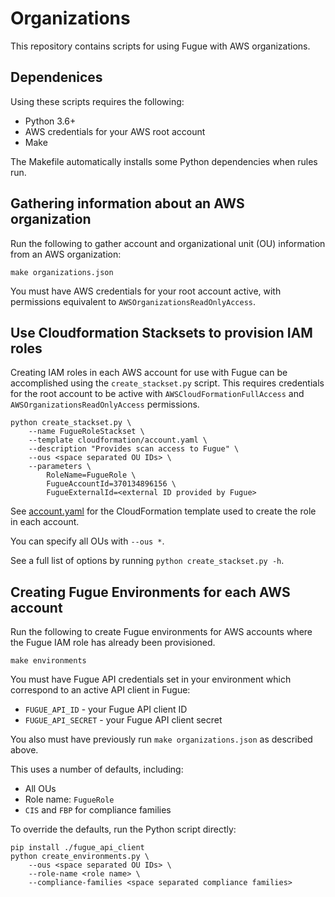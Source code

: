 # Organizations

This repository contains scripts for using Fugue with AWS organizations.

## Dependenices

Using these scripts requires the following:

 * Python 3.6+
 * AWS credentials for your AWS root account
 * Make

The Makefile automatically installs some Python dependencies when rules run.

## Gathering information about an AWS organization

Run the following to gather account and organizational unit (OU) information
from an AWS organization:

```
make organizations.json
```

You must have AWS credentials for your root account active, with permissions
equivalent to `AWSOrganizationsReadOnlyAccess`.

## Use Cloudformation Stacksets to provision IAM roles

Creating IAM roles in each AWS account for use with Fugue can be accomplished
using the `create_stackset.py` script. This requires credentials for the root
account to be active with `AWSCloudFormationFullAccess` and
`AWSOrganizationsReadOnlyAccess` permissions.

```
python create_stackset.py \
    --name FugueRoleStackset \
    --template cloudformation/account.yaml \
    --description "Provides scan access to Fugue" \
    --ous <space separated OU IDs> \
    --parameters \
        RoleName=FugueRole \
        FugueAccountId=370134896156 \
        FugueExternalId=<external ID provided by Fugue>
```

See [account.yaml](cloudformation/account.yaml) for the CloudFormation template
used to create the role in each account.

You can specify all OUs with `--ous *`.

See a full list of options by running `python create_stackset.py -h`.

## Creating Fugue Environments for each AWS account

Run the following to create Fugue environments for AWS accounts
where the Fugue IAM role has already been provisioned.

```
make environments
```

You must have Fugue API credentials set in your environment which correspond
to an active API client in Fugue:

* `FUGUE_API_ID` - your Fugue API client ID
* `FUGUE_API_SECRET` - your Fugue API client secret

You also must have previously run `make organizations.json` as described above.

This uses a number of defaults, including:

* All OUs
* Role name: `FugueRole`
* `CIS` and `FBP` for compliance families

To override the defaults, run the Python script directly:

```
pip install ./fugue_api_client
python create_environments.py \
    --ous <space separated OU IDs> \
    --role-name <role name> \
    --compliance-families <space separated compliance families>
```
